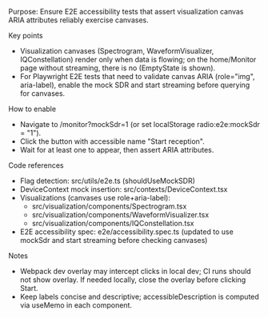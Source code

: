 Purpose: Ensure E2E accessibility tests that assert visualization canvas ARIA attributes reliably exercise canvases.

Key points

- Visualization canvases (Spectrogram, WaveformVisualizer, IQConstellation) render only when data is flowing; on the home/Monitor page without streaming, there is no <canvas> (EmptyState is shown).
- For Playwright E2E tests that need to validate canvas ARIA (role="img", aria-label), enable the mock SDR and start streaming before querying for canvases.

How to enable

- Navigate to /monitor?mockSdr=1 (or set localStorage radio:e2e:mockSdr = "1").
- Click the button with accessible name "Start reception".
- Wait for at least one <canvas> to appear, then assert ARIA attributes.

Code references

- Flag detection: src/utils/e2e.ts (shouldUseMockSDR)
- DeviceContext mock insertion: src/contexts/DeviceContext.tsx
- Visualizations (canvases use role+aria-label):
  - src/visualization/components/Spectrogram.tsx
  - src/visualization/components/WaveformVisualizer.tsx
  - src/visualization/components/IQConstellation.tsx
- E2E accessibility spec: e2e/accessibility.spec.ts (updated to use mockSdr and start streaming before checking canvases)

Notes

- Webpack dev overlay may intercept clicks in local dev; CI runs should not show overlay. If needed locally, close the overlay before clicking Start.
- Keep labels concise and descriptive; accessibleDescription is computed via useMemo in each component.
